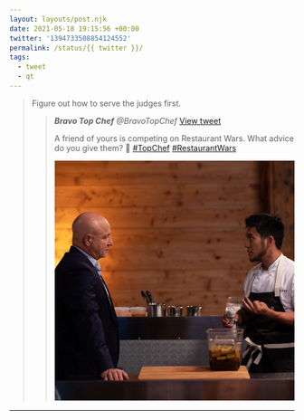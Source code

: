 ```yaml
---
layout: layouts/post.njk
date: 2021-05-18 19:15:56 +00:00
twitter: '1394733508854124552'
permalink: /status/{{ twitter }}/
tags: 
  - tweet
  - qt
---
```


> Figure out how to serve the judges first. 
> 
> > <cite>**Bravo Top Chef** @BravoTopChef</cite> [View tweet](https://twitter.com/BravoTopChef/status/1394714400926355457)
> > 
> > A friend of yours is competing on Restaurant Wars. What advice do you give them? 🤔 [#TopChef](https://twitter.com/hashtag/TopChef) [#RestaurantWars](https://twitter.com/hashtag/RestaurantWars)
> > 
> > ![Tom Colicchio and Shota Nakajima](/img/_qt/E1mJFY8X0AAN9gJ.jpg)

---

